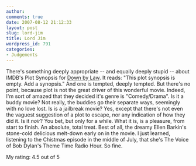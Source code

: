 ```yaml
---
author:
comments: true
date: 2007-08-12 21:12:33
layout: post
slug: lord-jim
title: Lord Jim
wordpress_id: 791
categories:
- Judgements
---
```


There's something deeply appropriate -- and equally deeply stupid -- about IMDB's Plot Synopsis for [Down by Law](http://imdb.com/title/tt0090967/). It reads: "This plot synopsis is empty. Add a synopsis." And one is tempted, deeply tempted. But there's no point, because plot is not the great driver of this wonderful movie. Indeed, I'm sort of amazed that they decided it's genre is "Comedy/Drama". Is it a buddy movie? Not really, the buddies go their separate ways, seemingly with no love lost. Is is a jailbreak movie? Yes, except that there's not even the vaguest suggestion of a plot to escape, nor any indication of how they did it. Is it _noir_? You bet, but only for a while. What it is, is a pleasure, from start to finish. An absolute, total treat. Best of all, the dreamy Ellen Barkin's stone-cold delicious melt-down early on in the movie. I just learned, listening to the Chistmas episode in the middle of July, that she's The Voice of Bob Dylan's Theme Time Radio Hour. So fine. 

My rating: 4.5 out of 5

